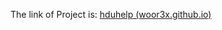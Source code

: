 The link of Project is: [hduhelp (woor3x.github.io)](https://woor3x.github.io/hduhelp_task.github.io/home.html)

